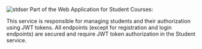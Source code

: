  ![stdser](https://github.com/user-attachments/assets/e15c3d78-90d0-4e69-9dec-51a82d96d672)
 Part of the Web
Application for Student Courses:

This service is responsible for managing students and their authorization using JWT tokens.
All endpoints (except for registration and login endpoints) are secured and require JWT token authorization in the Student service.


